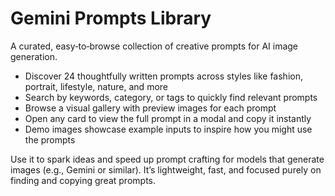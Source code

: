 # Gemini Prompts Library

A curated, easy‑to‑browse collection of creative prompts for AI image generation.

- Discover 24 thoughtfully written prompts across styles like fashion, portrait, lifestyle, nature, and more
- Search by keywords, category, or tags to quickly find relevant prompts
- Browse a visual gallery with preview images for each prompt
- Open any card to view the full prompt in a modal and copy it instantly
- Demo images showcase example inputs to inspire how you might use the prompts

Use it to spark ideas and speed up prompt crafting for models that generate images (e.g., Gemini or similar). It’s lightweight, fast, and focused purely on finding and copying great prompts.